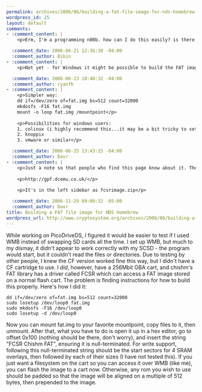 ```yaml
--- 
permalink: archives/2006/06/building-a-fat-file-image-for-nds-homebrew
wordpress_id: 25
layout: default
comments: 
- :comment_content: |
    <p>Erm, I'm a programming n00b. how can I do this easily? is there some program  that allows me to do that easily?</p>

  :comment_date: 2006-06-21 12:36:30 -04:00
  :comment_author: Bibin
- :comment_content: |
    <p>Not yet - for Windows it might be possible to build the FAT image with <a href=http://www.winimage.com/winimage.htm rel=\\\"nofollow\\\" rel=\"nofollow\" rel="nofollow">WinImage</a>, which might be easier for that part. The rest isn't all that difficult - any hex editor will do the job, you just have to be confident in your abilities. If it doesn't work, just try to figure out where you went wrong and reflash your cart, it shouldn't affect anything.</p>

  :comment_date: 2006-06-23 18:40:32 -04:00
  :comment_author: ryanfb
- :comment_content: |
    <p>Simpler way:
    dd if=/dev/zero of=fat.img bs=512 count=32000
    mkdosfs -F16 fat.img
    mount -o loop fat.img /mountpoint</p>
    
    <p>Possibilities for windows users:
    1. colinux (i highly recommend this...it may be a bit tricky to set up, but then it is very nice)
    2. knoppix
    3. vmware or similar</p>

  :comment_date: 2006-06-25 13:43:15 -04:00
  :comment_author: Davr
- :comment_content: |
    <p>Just a note so that people who find this page know about it. There's a windows utility by GPF for creating FCSR images. Also includes a linux script to automate it.</p>
    
    <p>http://gpf.dcemu.co.uk/</p>
    
    <p>It's in the left sidebar as fcsrimage.zip</p>

  :comment_date: 2006-11-29 09:09:32 -05:00
  :comment_author: Davr
title: Building a FAT file image for NDS Homebrew
wordpress_url: http://www.cryptosystem.org/archives/2006/06/building-a-fat-file-image-for-nds-homebrew/
---
```

While working on PicoDriveDS, I figured it would be easier to test if I used WMB instead of swapping SD cards all the time. I set up WMB, but much to my dismay, it didn't appear to work correctly with my SCSD - the program would start, but it couldn't read the files or directories. Due to testing by other people, I knew the CF version worked fine this way, but I didn't have a CF cartridge to use. I _did_, however, have a 256Mbit GBA cart, and chishm's FAT library has a driver called FCSR which can access a FAT image stored on a normal flash cart. The problem is finding instructions for how to build this properly. Here's how I did it:

    dd if=/dev/zero of=fat.img bs=512 count=32000
    sudo losetup /dev/loop0 fat.img
    sudo mkdosfs -F16 /dev/loop0
    sudo losetup -d /dev/loop0

Now you can mount fat.img to your favorite mountpoint, copy files to it, then unmount. After that, what you have to do is open it up in a hex editor, go to offset 0x100 (nothing should be there, don't worry), and insert the string "FCSR Chishm FAT", ensuring it is null-terminated. For write support, following this null-terminated string should be the start sectors for 4 SRAM overlays, then followed by each of their sizes (I have not tested this). If you just want a filesystem on the cart so you can access it over WMB (like me), you can flash the image to a cart now. Otherwise, any rom you wish to use should be padded so that the image will be aligned on a multiple of 512 bytes, then prepended to the image.
